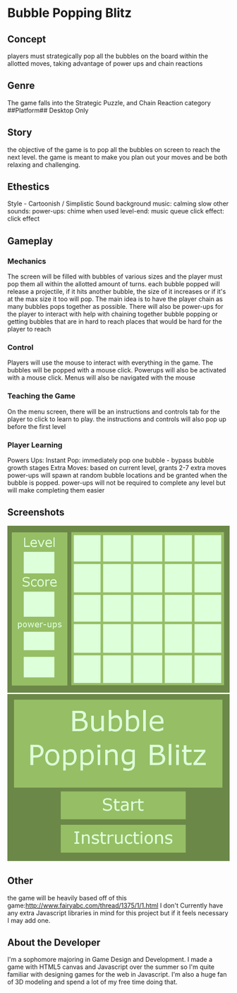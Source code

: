 # Bubble Popping Blitz #
## Concept ##
players must strategically pop all the bubbles on the board within the allotted moves, taking advantage of power ups and chain reactions
## Genre ##
The game falls into the Strategic Puzzle, and Chain Reaction category
##Platform##
Desktop Only
## Story ##
the objective of the game is to pop all the bubbles on screen to reach the next level.
the game is meant to make you plan out your moves and be both relaxing and challenging.
## Ethestics ##
Style - Cartoonish / Simplistic
Sound 
    background music: calming slow
    other sounds:
        power-ups: chime when used
        level-end: music queue
        click effect: click effect
## Gameplay ##
### Mechanics ###
The screen will be filled with bubbles of various sizes and the player must pop them all within the allotted amount of turns.
each bubble popped will release a projectile, if it hits another bubble, the size of it increases or if it's at the max size it too will pop.
The main idea is to have the player chain as many bubbles pops together as possible.
There will also be power-ups for the player to interact with help with chaining together bubble popping or getting bubbles that are in hard to reach places that would be hard for the player to reach
### Control ###
Players will use the mouse to interact with everything in the game.
The bubbles will be popped with a mouse click. Powerups will also be activated with a mouse click.
Menus will also be navigated with the mouse
### Teaching the Game ###
On the menu screen, there will be an instructions and controls tab for the player to click to learn to play. the instructions and controls will also pop up before the first level
### Player Learning ###
Powers Ups:
    Instant Pop: immediately pop one bubble - bypass bubble growth stages
    Extra Moves: based on current level, grants 2-7 extra moves
power-ups will spawn at random bubble locations and be granted when the bubble is popped.
power-ups will not be required to complete any level but will make completing them easier
## Screenshots ##
![alt text](https://github.com/LaurenCBullock/IGME-230/blob/master/GS.png "Screenshot 1")
![alt text](https://github.com/LaurenCBullock/IGME-230/blob/master/GS1.png "Screenshot 1")

## Other ##
the game will be heavily based off of this game:http://www.fairyabc.com/thread/1375/1/1.html
I don't Currently have any extra Javascript libraries in mind for this project but if it feels necessary I may add one.
## About the Developer ##
I'm a sophomore majoring in Game Design and Development. I made a game with HTML5 canvas and Javascript over the summer so I'm quite familiar with designing games for the web in Javascript. I'm also a huge fan of 3D modeling and spend a lot of my free time doing that.
